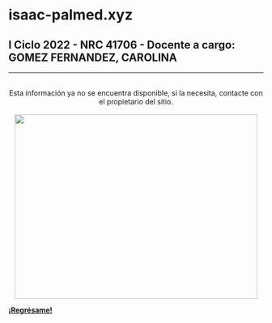 # isaac-palmed.xyz

## I Ciclo 2022 - NRC 41706 - Docente a cargo: GOMEZ FERNANDEZ, CAROLINA

***
<br />

<center> Esta información ya no se encuentra disponible, si la necesita, contacte con el propietario del sitio. </center>

<br />

<center><img src="https://media.giphy.com/media/3o6MbbwX2g2GA4MUus/giphy.gif" width="480" height="364" /></center> 

<!---

## NRC 41706

## I Ciclo 2022 

### Conceptos básicos de la electricidad

[Ver documento](/eif202/apuntes1)

### La alimentación del computador y demás componentes electrónicos

[Ver documento](/eif202/apuntes2)

### Protección eléctrica de equipos y puertas lógicas

[Ver documento](/eif202/apuntes3)

### Tarjetas madre

[Ver documento](/eif202/apuntes4)

-->

**[¡Regrésame!](/index)**